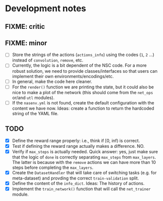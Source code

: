 # Development notes

## FIXME: critic

## FIXME: minor

- [ ] Store the strings of the actions (`actions_info`) using the codes (`1`, `2` ...) instead of `convolution`, `remove`, etc.
- [ ] Currently, the logic is a bit dependent of the NSC code. For a more robust solution, we need to provide classes/interfaces so that users can implement their own environments/encodings/etc.
- [ ] In general, make the code here cleaner.
- [ ] For the `render()` function we are printing the state, but it could also be nice to make a plot of the network (this should come from the `net_ops` or/and `utl` modules).
- [ ] If the `nasenv.yml` is not found, create the default configuration with the content we have now. Ideas: create a function to return the hardcoded string of the YAML file.

## TODO

- [X] Define the reward range properly: i.e., think if [0, inf) is correct.
- [X] Test if defining the reward range actually makes a difference. NO.
- [X] Verify if `max_steps` is actually needed. Quick answer: yes, just make sure that the logic of `done` is correctly separating `max_steps` from `max_layers`. The latter is because with the `remove` actions we can have more than 10 steps before completing the `max_layers`.
- [X] Create the `DatasetHandler` that will take care of switching tasks (e.g. for meta-dataset) and provding the correct `train-validation` split.
- [X] Define the content of the `info_dict`. Ideas: The history of actions.
- [X] Implement the `train_network()` function that will call the `net_trainer` module.
